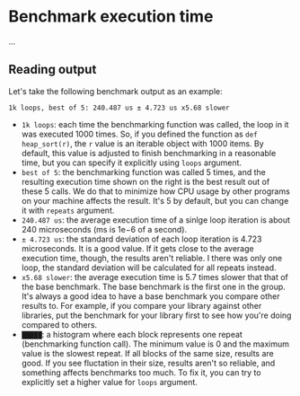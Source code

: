 # Benchmark execution time

...

## Reading output

Let's take the following benchmark output as an example:

```text
1k loops, best of 5: 240.487 us ± 4.723 us x5.68 slower
```

+ `1k loops`: each time the benchmarking function was called, the loop in it was executed 1000 times. So, if you defined the function as `def heap_sort(r)`, the `r` value is an iterable object with 1000 items. By default, this value is adjusted to finish benchmarking in a reasonable time, but you can specify it explicitly using `loops` argument.
+ `best of 5`: the benchmarking function was called 5 times, and the resulting execution time shown on the right is the best result out of these 5 calls. We do that to minimize how CPU usage by other programs on your machine affects the result. It's 5 by default, but you can change it with `repeats` argument.
+ `240.487 us`: the average execution time of a sinlge loop iteration is about 240 microseconds (ms is 1e−6 of a second).
+ `± 4.723 us`: the standard deviation of each loop iteration is 4.723 microseconds. It is a good value. If it gets close to the average execution time, though, the results aren't reliable. I there was only one loop, the standard deviation will be calculated for all repeats instead.
+ `x5.68 slower`: the average execution time is 5.7 times slower that that of the base benchmark. The base benchmark is the first one in the group. It's always a good idea to have a base benchmark you compare other results to. For example, if you compare your library against other libraries, put the benchmark for your library first to see how you're doing compared to others.
+ `█████`: a histogram where each block represents one repeat (benchmarking function call). The minimum value is 0 and the maximum value is the slowest repeat. If all blocks of the same size, results are good. If you see fluctation in their size, results aren't so reliable, and something affects benchmarks too much. To fix it, you can try to explicitly set a higher value for `loops` argument.
